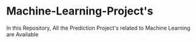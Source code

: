 # Machine-Learning-Project's
In this Repository, All the Prediction Project's related to Machine Learning are Available
